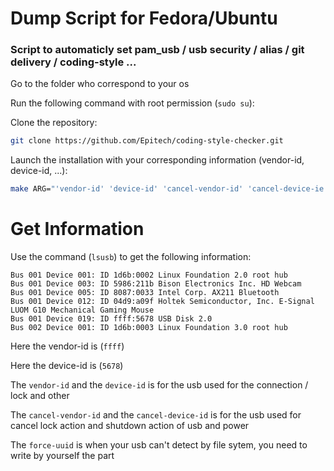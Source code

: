 # Dump Script for Fedora/Ubuntu

### Script to automaticly set pam_usb / usb security / alias / git delivery / coding-style ...


Go to the folder who correspond to your os

Run the following command with root permission (`sudo su`):


Clone the repository:
```sh
git clone https://github.com/Epitech/coding-style-checker.git
```


Launch the installation with your corresponding information (vendor-id, device-id, ...):
```sh
make ARG="'vendor-id' 'device-id' 'cancel-vendor-id' 'cancel-device-ie'" FORCE="'forced-uuid'"
```


# Get Information

Use the command (`lsusb`) to get the following information:
```
Bus 001 Device 001: ID 1d6b:0002 Linux Foundation 2.0 root hub
Bus 001 Device 003: ID 5986:211b Bison Electronics Inc. HD Webcam
Bus 001 Device 005: ID 8087:0033 Intel Corp. AX211 Bluetooth
Bus 001 Device 012: ID 04d9:a09f Holtek Semiconductor, Inc. E-Signal LUOM G10 Mechanical Gaming Mouse
Bus 001 Device 019: ID ffff:5678 USB Disk 2.0
Bus 002 Device 001: ID 1d6b:0003 Linux Foundation 3.0 root hub
```


Here the vendor-id is (`ffff`)

Here the device-id is (`5678`)


The `vendor-id` and the `device-id` is for the usb used for the connection / lock and other

The `cancel-vendor-id` and the `cancel-device-id` is for the usb used for cancel lock action and shutdown action of usb and power


The `force-uuid` is when your usb can't detect by file sytem, you need to write by yourself the part
